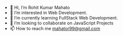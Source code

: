- 👋 Hi, I’m Rohit Kumar Mahato
- 👀 I’m interested in Web Development.
- 🌱 I’m currently learning FullStack Web Development.
- 💞️ I’m looking to collaborate on JavaScript Projects
- 📫 How to reach me mahator99@gmail.com

<!---
rohit7461/rohit7461 is a ✨ special ✨ repository because its `README.md` (this file) appears on your GitHub profile.
You can click the Preview link to take a look at your changes.
--->
